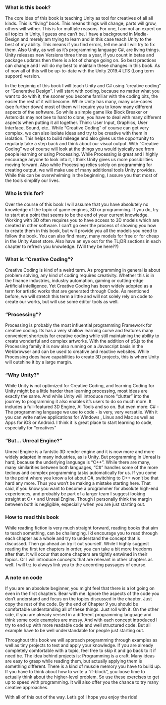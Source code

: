### What is this book?
The core idea of this book is teaching Unity as tool for creatives of all all kinds. This is “living” book. This means things will change, parts will grow, others will wither. This is for multiple reasons. For one, I am not an expert on all topics in Unity, I guess one can’t be. I have a background in Media-Design and merely am trying to learn and in this case teach Unity to the best of my ability. This means if you find errors, tell me and I will try to fix them. Also Unity, as well as it’s programming language C#, are living things. Unity releases new Versions three times a year, if you count in betas and package updates then there is a lot of change going on. So best practices can change and I will do my best to maintain these changes in this book. As of now all of this will be up-to-date with the Unity 2019.4 LTS (Long term support) version.

In the beginnig of this book I will teach Unity and C# using “creative coding” or “Generative Design”. I will start with coding, because no matter what you want to do with it, the sooner you become familiar with the coding bits, the easier the rest of it will become. While Unity has many, many use-cases (see further down) most of them will require you to know many different aspects of the software. So while a simple game like Block Breaker or Asteroids may not bee to hard to clone, you have to deal with many different aspects when putting it all together. Think: User Input, Graphics, User Interface, Sound, etc.. While “Creative Coding” of course can get very complex, we can also isolate ideas and try to be creative with them in isolation. This helps to build mileage and also gives us the opportunity to regularly take a step back and think about our visual output.
With “Creative Coding” we of course will look at the things you would typically see from people learning or using Processing. While Processing is great and I highly encourage anyone to look into it, I think Unity gives us more possibilities moving forward. Also while Processing relies solely on programming for creating output, we will make use of many additional tools Unity provides. While this can be overwhelming in the beginning, I assure you that most of the tools simplify our lives.

### Who is this for?
 Over the course of this book I will assume that you have absolutely no knowledge of the topic of game engines, 3D or programming. If you do, try to start at a point that seems to be the end of your current knowledge. 
Working with 3D often requires you to have access to 3D models which are created in other software. I can’t go over the process of showing you how to create them in this book, but will provide you all the models you need to follow the book.
You can also find many, many models for free or for cheap in the Unity Asset store.
Also have an eye out for the TL;DR sections in each chapter to refresh you knowledge. (Will they be here??)

 ### What is “Creative Coding”?
Creative Coding is kind of a weird term. As programming in general is about problem solving, any kind of coding requires creativity. Whether this is in the finance industries, industry automation, gaming or cutting-edge Artificial intelligence. Yet Creative Coding has been widely adopted as a term for artistic works that are generated through Code.
As mentioned before, we will stretch this term a little and will not solely rely on code to create our works, but will use some editor tools as well.

### “Processing”?
Processing is probably the most influential programming Framework for creative coding. Its has a very shallow learning curve and features many convenient shortcuts for creative coding while still maintaining the ability to create wonderful and complex artworks. With the addition of p5.js to the Processing family it is now also running on a Javascript basis in the Webbrowser and can be used to creative and reactive websites. While Processing does have capabilities to create 3D projects, this is where Unity will outshine it by a large margin.

### “Why Unity?”
While Unity is not optimized for Creative Coding, and learning Coding for Unity might be a little harder than learning processing, most ideas are exactly the same. And while Unity will introduce more “clutter” into the journey to programming it also enables it’s users to do so much more. It includes a full-featured 3D Engine, AI Tools and so on. But even more: C# - The programming language we use to code - is very, very versatile. With it you can write native applications for Windows , Linux and Mac as well as Apps for iOS or Android.
I think it is great place to start learning to code, especially for “creatives”

### “But... Unreal Engine?”
Unreal Engine is a fantstic 3D render engine and it is now more and more widely adapted in many industries, as is Unity. But programming in Unreal is hard, because the underlying language is “C++”. While there are many, many similarities between both languages, “C#” handles some of the more tedious and complex programming tasks automatically for us. If you come to the point where you know a lot about C#, switching to C++ won’t be that hard any more. Thus you won’t be making a mistake starting here.
That said, if you know you want to become a programmer for absolute high-end experiences, and probably be part of a larger team I suggest looking straight at C++ and Unreal Engine. Though I personally think the margin between both is negligible, especially when you are just starting out.

### How to read this book
While reading fiction is very much straight forward, reading books that aim to teach something, can be challenging. I’d encourage you to read through each chapter as a whole and try to understand the concept that is discussed. Then go ahead an try it out yourself. 
While I highly suggest reading the first ten chapters in order, you can take a bit more freedoms after that. It will occur that some chapters are tightly entwined in their topics. Or I will introduce concepts that are relevant in other chapters as well. I will trz to always link you to the according passages of course.

### A note on code
If you are an absolute beginner, you might feel that there is a lot going on even in the first chapters. Bear with me. Ignore the aspects of the code you don’t understand and focus on the topics discussed in the chapter. Just copy the rest of the code. By the end of Chapter 9 you should be comfortable understanding all of these things. Just roll with it.
On the other side, if you are already versed in a different programming language and think some code examples are messy. And with each concept introduced I try to end up with more readable code and well structured code. But all example have to be well understandable for people just starting out.

Throughout this book we will approach programming through examples as well as tiny projects to test and apply your knowledge. If you are already completely comfortable with a topic, feel free to skip it and go back to it if need be.
The idea behind projects is: Programming is a craft. Many ideas are easy to grasp while reading them, but actually applying them is something different. There is a kind of muscle memory you have to build up. If you have to think about how to write a “if-block”, you loose time to actually think about the higher-level problem. So use these exercises to get up to speed with programming. It will also offer you the chance to try many creative approaches.

With all of this out of the way. Let’s go! I hope you enjoy the ride!